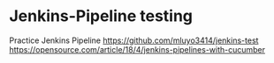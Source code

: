 # Jenkins-Pipeline testing
Practice Jenkins Pipeline
https://github.com/mluyo3414/jenkins-test
https://opensource.com/article/18/4/jenkins-pipelines-with-cucumber
